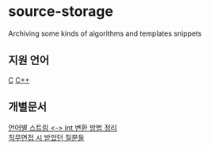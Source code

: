 # source-storage
Archiving some kinds of algorithms and templates snippets

## 지원 언어
[C](https://github.com/0417yjy/source-storage/tree/master/C)
[C++](https://github.com/0417yjy/source-storage/tree/master/C%2B%2B)

## 개별문서
[언어별 스트링 <-> int 변환 방법 정리](string-conversion.md)  
[직무면접 시 받았던 질문들](interview-questions.md)
